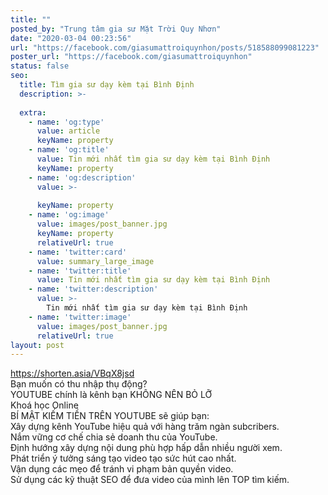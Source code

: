 ```yaml
---
title: ""
posted_by: "Trung tâm gia sư Mặt Trời Quy Nhơn"
date: "2020-03-04 00:23:56"
url: "https://facebook.com/giasumattroiquynhon/posts/518588099081223"
poster_url: "https://facebook.com/giasumattroiquynhon"
status: false
seo:
  title: Tìm gia sư dạy kèm tại Bình Định
  description: >-
    
  extra:
    - name: 'og:type'
      value: article
      keyName: property
    - name: 'og:title'
      value: Tin mới nhất tìm gia sư dạy kèm tại Bình Định
      keyName: property
    - name: 'og:description'
      value: >-
        
      keyName: property
    - name: 'og:image'
      value: images/post_banner.jpg
      keyName: property
      relativeUrl: true
    - name: 'twitter:card'
      value: summary_large_image
    - name: 'twitter:title'
      value: Tin mới nhất tìm gia sư dạy kèm tại Bình Định
    - name: 'twitter:description'
      value: >-
        Tin mới nhất tìm gia sư dạy kèm tại Bình Định
    - name: 'twitter:image'
      value: images/post_banner.jpg
      relativeUrl: true
layout: post
---
```

https://shorten.asia/VBqX8jsd<br>Bạn muốn có thu nhập thụ động?<br>YOUTUBE chính là kênh bạn KHÔNG NÊN BỎ LỠ<br>Khoá học Online<br>BÍ MẬT KIẾM TIỀN TRÊN YOUTUBE sẽ giúp bạn:<br>Xây dựng kênh YouTube hiệu quả với hàng trăm ngàn subcribers.<br>Nắm vững cơ chế chia sẻ doanh thu của YouTube.<br>Định hướng xây dựng nội dung phù hợp hấp dẫn nhiều người xem.<br>Phát triển ý tưởng sáng tạo video tạo sức hút cao nhất.<br>Vận dụng các mẹo để tránh vi phạm bản quyền video.<br>Sử dụng các kỹ thuật SEO để đưa video của mình lên TOP tìm kiếm.
